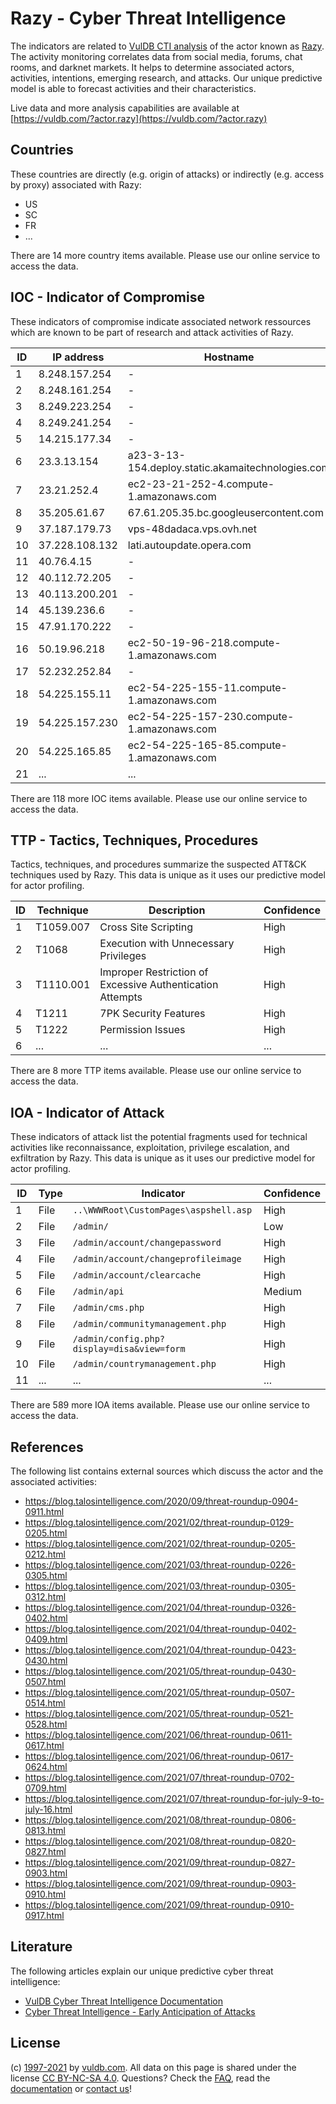 # Razy - Cyber Threat Intelligence

The indicators are related to [VulDB CTI analysis](https://vuldb.com/?doc.cti) of the actor known as [Razy](https://vuldb.com/?actor.razy). The activity monitoring correlates data from social media, forums, chat rooms, and darknet markets. It helps to determine associated actors, activities, intentions, emerging research, and attacks. Our unique predictive model is able to forecast activities and their characteristics.

Live data and more analysis capabilities are available at [https://vuldb.com/?actor.razy](https://vuldb.com/?actor.razy)

## Countries

These countries are directly (e.g. origin of attacks) or indirectly (e.g. access by proxy) associated with Razy:

* US
* SC
* FR
* ...

There are 14 more country items available. Please use our online service to access the data.

## IOC - Indicator of Compromise

These indicators of compromise indicate associated network ressources which are known to be part of research and attack activities of Razy.

ID | IP address | Hostname | Confidence
-- | ---------- | -------- | ----------
1 | 8.248.157.254 | - | High
2 | 8.248.161.254 | - | High
3 | 8.249.223.254 | - | High
4 | 8.249.241.254 | - | High
5 | 14.215.177.34 | - | High
6 | 23.3.13.154 | a23-3-13-154.deploy.static.akamaitechnologies.com | High
7 | 23.21.252.4 | ec2-23-21-252-4.compute-1.amazonaws.com | Medium
8 | 35.205.61.67 | 67.61.205.35.bc.googleusercontent.com | Medium
9 | 37.187.179.73 | vps-48dadaca.vps.ovh.net | High
10 | 37.228.108.132 | lati.autoupdate.opera.com | High
11 | 40.76.4.15 | - | High
12 | 40.112.72.205 | - | High
13 | 40.113.200.201 | - | High
14 | 45.139.236.6 | - | High
15 | 47.91.170.222 | - | High
16 | 50.19.96.218 | ec2-50-19-96-218.compute-1.amazonaws.com | Medium
17 | 52.232.252.84 | - | High
18 | 54.225.155.11 | ec2-54-225-155-11.compute-1.amazonaws.com | Medium
19 | 54.225.157.230 | ec2-54-225-157-230.compute-1.amazonaws.com | Medium
20 | 54.225.165.85 | ec2-54-225-165-85.compute-1.amazonaws.com | Medium
21 | ... | ... | ...

There are 118 more IOC items available. Please use our online service to access the data.

## TTP - Tactics, Techniques, Procedures

Tactics, techniques, and procedures summarize the suspected ATT&CK techniques used by Razy. This data is unique as it uses our predictive model for actor profiling.

ID | Technique | Description | Confidence
-- | --------- | ----------- | ----------
1 | T1059.007 | Cross Site Scripting | High
2 | T1068 | Execution with Unnecessary Privileges | High
3 | T1110.001 | Improper Restriction of Excessive Authentication Attempts | High
4 | T1211 | 7PK Security Features | High
5 | T1222 | Permission Issues | High
6 | ... | ... | ...

There are 8 more TTP items available. Please use our online service to access the data.

## IOA - Indicator of Attack

These indicators of attack list the potential fragments used for technical activities like reconnaissance, exploitation, privilege escalation, and exfiltration by Razy. This data is unique as it uses our predictive model for actor profiling.

ID | Type | Indicator | Confidence
-- | ---- | --------- | ----------
1 | File | `..\WWWRoot\CustomPages\aspshell.asp` | High
2 | File | `/admin/` | Low
3 | File | `/admin/account/changepassword` | High
4 | File | `/admin/account/changeprofileimage` | High
5 | File | `/admin/account/clearcache` | High
6 | File | `/admin/api` | Medium
7 | File | `/admin/cms.php` | High
8 | File | `/admin/communitymanagement.php` | High
9 | File | `/admin/config.php?display=disa&view=form` | High
10 | File | `/admin/countrymanagement.php` | High
11 | ... | ... | ...

There are 589 more IOA items available. Please use our online service to access the data.

## References

The following list contains external sources which discuss the actor and the associated activities:

* https://blog.talosintelligence.com/2020/09/threat-roundup-0904-0911.html
* https://blog.talosintelligence.com/2021/02/threat-roundup-0129-0205.html
* https://blog.talosintelligence.com/2021/02/threat-roundup-0205-0212.html
* https://blog.talosintelligence.com/2021/03/threat-roundup-0226-0305.html
* https://blog.talosintelligence.com/2021/03/threat-roundup-0305-0312.html
* https://blog.talosintelligence.com/2021/04/threat-roundup-0326-0402.html
* https://blog.talosintelligence.com/2021/04/threat-roundup-0402-0409.html
* https://blog.talosintelligence.com/2021/04/threat-roundup-0423-0430.html
* https://blog.talosintelligence.com/2021/05/threat-roundup-0430-0507.html
* https://blog.talosintelligence.com/2021/05/threat-roundup-0507-0514.html
* https://blog.talosintelligence.com/2021/05/threat-roundup-0521-0528.html
* https://blog.talosintelligence.com/2021/06/threat-roundup-0611-0617.html
* https://blog.talosintelligence.com/2021/06/threat-roundup-0617-0624.html
* https://blog.talosintelligence.com/2021/07/threat-roundup-0702-0709.html
* https://blog.talosintelligence.com/2021/07/threat-roundup-for-july-9-to-july-16.html
* https://blog.talosintelligence.com/2021/08/threat-roundup-0806-0813.html
* https://blog.talosintelligence.com/2021/08/threat-roundup-0820-0827.html
* https://blog.talosintelligence.com/2021/09/threat-roundup-0827-0903.html
* https://blog.talosintelligence.com/2021/09/threat-roundup-0903-0910.html
* https://blog.talosintelligence.com/2021/09/threat-roundup-0910-0917.html

## Literature

The following articles explain our unique predictive cyber threat intelligence:

* [VulDB Cyber Threat Intelligence Documentation](https://vuldb.com/?doc.cti)
* [Cyber Threat Intelligence - Early Anticipation of Attacks](https://www.scip.ch/en/?labs.20201022)

## License

(c) [1997-2021](https://vuldb.com/?doc.changelog) by [vuldb.com](https://vuldb.com/?doc.about). All data on this page is shared under the license [CC BY-NC-SA 4.0](https://creativecommons.org/licenses/by-nc-sa/4.0/). Questions? Check the [FAQ](https://vuldb.com/?doc.faq), read the [documentation](https://vuldb.com/?doc) or [contact us](https://vuldb.com/?contact)!
